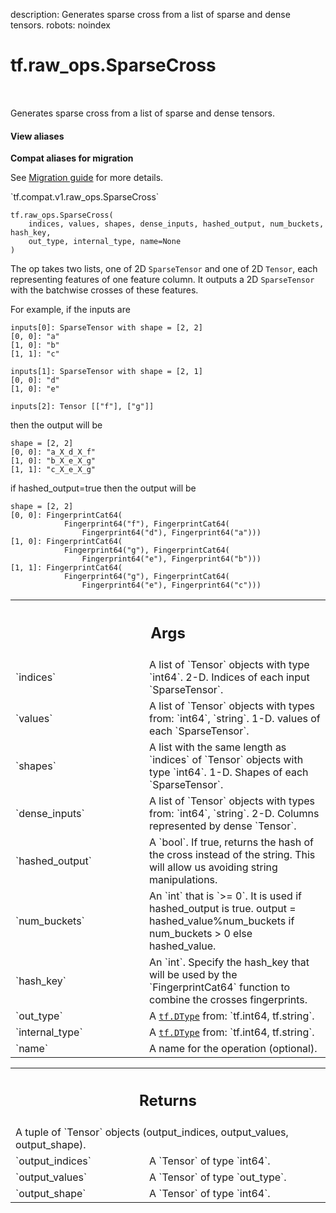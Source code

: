 description: Generates sparse cross from a list of sparse and dense tensors.
robots: noindex

# tf.raw_ops.SparseCross

<!-- Insert buttons and diff -->

<table class="tfo-notebook-buttons tfo-api nocontent" align="left">

</table>



Generates sparse cross from a list of sparse and dense tensors.

<section class="expandable">
  <h4 class="showalways">View aliases</h4>
  <p>
<b>Compat aliases for migration</b>
<p>See
<a href="https://www.tensorflow.org/guide/migrate">Migration guide</a> for
more details.</p>
<p>`tf.compat.v1.raw_ops.SparseCross`</p>
</p>
</section>

<pre class="devsite-click-to-copy prettyprint lang-py tfo-signature-link">
<code>tf.raw_ops.SparseCross(
    indices, values, shapes, dense_inputs, hashed_output, num_buckets, hash_key,
    out_type, internal_type, name=None
)
</code></pre>



<!-- Placeholder for "Used in" -->

The op takes two lists, one of 2D `SparseTensor` and one of 2D `Tensor`, each
representing features of one feature column. It outputs a 2D `SparseTensor` with
the batchwise crosses of these features.

For example, if the inputs are

    inputs[0]: SparseTensor with shape = [2, 2]
    [0, 0]: "a"
    [1, 0]: "b"
    [1, 1]: "c"

    inputs[1]: SparseTensor with shape = [2, 1]
    [0, 0]: "d"
    [1, 0]: "e"

    inputs[2]: Tensor [["f"], ["g"]]

then the output will be

    shape = [2, 2]
    [0, 0]: "a_X_d_X_f"
    [1, 0]: "b_X_e_X_g"
    [1, 1]: "c_X_e_X_g"

if hashed_output=true then the output will be

    shape = [2, 2]
    [0, 0]: FingerprintCat64(
                Fingerprint64("f"), FingerprintCat64(
                    Fingerprint64("d"), Fingerprint64("a")))
    [1, 0]: FingerprintCat64(
                Fingerprint64("g"), FingerprintCat64(
                    Fingerprint64("e"), Fingerprint64("b")))
    [1, 1]: FingerprintCat64(
                Fingerprint64("g"), FingerprintCat64(
                    Fingerprint64("e"), Fingerprint64("c")))

<!-- Tabular view -->
 <table class="responsive fixed orange">
<colgroup><col width="214px"><col></colgroup>
<tr><th colspan="2"><h2 class="add-link">Args</h2></th></tr>

<tr>
<td>
`indices`
</td>
<td>
A list of `Tensor` objects with type `int64`.
2-D.  Indices of each input `SparseTensor`.
</td>
</tr><tr>
<td>
`values`
</td>
<td>
A list of `Tensor` objects with types from: `int64`, `string`.
1-D.   values of each `SparseTensor`.
</td>
</tr><tr>
<td>
`shapes`
</td>
<td>
A list with the same length as `indices` of `Tensor` objects with type `int64`.
1-D.   Shapes of each `SparseTensor`.
</td>
</tr><tr>
<td>
`dense_inputs`
</td>
<td>
A list of `Tensor` objects with types from: `int64`, `string`.
2-D.    Columns represented by dense `Tensor`.
</td>
</tr><tr>
<td>
`hashed_output`
</td>
<td>
A `bool`.
If true, returns the hash of the cross instead of the string.
This will allow us avoiding string manipulations.
</td>
</tr><tr>
<td>
`num_buckets`
</td>
<td>
An `int` that is `>= 0`. It is used if hashed_output is true.
output = hashed_value%num_buckets if num_buckets > 0 else hashed_value.
</td>
</tr><tr>
<td>
`hash_key`
</td>
<td>
An `int`.
Specify the hash_key that will be used by the `FingerprintCat64`
function to combine the crosses fingerprints.
</td>
</tr><tr>
<td>
`out_type`
</td>
<td>
A <a href="../../tf/dtypes/DType.md"><code>tf.DType</code></a> from: `tf.int64, tf.string`.
</td>
</tr><tr>
<td>
`internal_type`
</td>
<td>
A <a href="../../tf/dtypes/DType.md"><code>tf.DType</code></a> from: `tf.int64, tf.string`.
</td>
</tr><tr>
<td>
`name`
</td>
<td>
A name for the operation (optional).
</td>
</tr>
</table>



<!-- Tabular view -->
 <table class="responsive fixed orange">
<colgroup><col width="214px"><col></colgroup>
<tr><th colspan="2"><h2 class="add-link">Returns</h2></th></tr>
<tr class="alt">
<td colspan="2">
A tuple of `Tensor` objects (output_indices, output_values, output_shape).
</td>
</tr>
<tr>
<td>
`output_indices`
</td>
<td>
A `Tensor` of type `int64`.
</td>
</tr><tr>
<td>
`output_values`
</td>
<td>
A `Tensor` of type `out_type`.
</td>
</tr><tr>
<td>
`output_shape`
</td>
<td>
A `Tensor` of type `int64`.
</td>
</tr>
</table>


